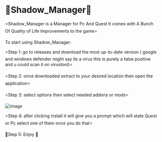 🌌Shadow_Manager🌌
=============================
⭐Shadow_Manager is a Manager for Pc And Quest It comes with A Bunch Of Quality of Life Improvements to the game⭐

To start using Shadow_Manager:

⭐Step 1: go to releases and download the most up-to-date version ( google and windows defender might say its a virus this is purely a false positive and u could scan it on virustool)⭐

⭐Step 2: once downloaded extract to your desired location then open the application⭐

⭐Step 3: select options then select needed addons or mods⭐

![image](https://github.com/buzzbuzz11/Shadow_Manager/assets/134853991/6165d9d6-21da-4e0b-913e-89de3f3431fa)

⭐Step 4: after clicking install it will give you a prompt which will state Quest or Pc select one of them once you do that⭐

🙂Step 5: Enjoy 🙂
